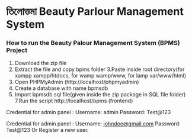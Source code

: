 # তিলোত্তমা Beauty Parlour Management System

### How to run the Beauty Palour Management System (BPMS) Project

1. Download the zip file
2. Extract the file and copy bpms folder
3.Paste inside root directory(for xampp xampp/htdocs, for wamp wamp/www, for lamp var/www/html)
4. Open PHPMyAdmin (http://localhost/phpmyadmin)
5. Create a database with name bpmsdb
6. Import bpmsdb.sql file(given inside the zip package in SQL file folder)
7.Run the script http://localhost/bpms (frontend)

Credential for admin panel :
Username: admin
Password: Test@123

Credential for admin panel :
Username: johndoe@gmail.com
Password: Test@123
Or Register a new user.